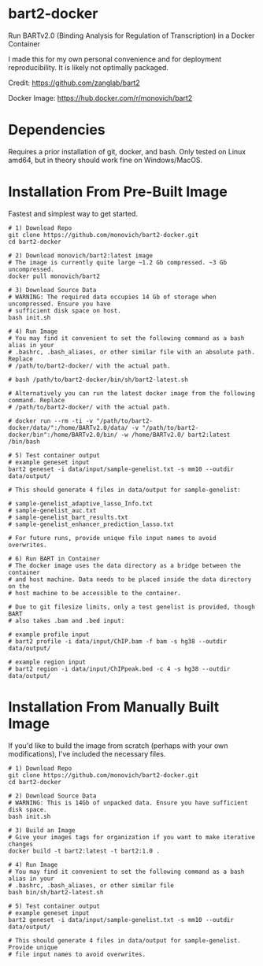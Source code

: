 # bart2-docker
Run BARTv2.0 (Binding Analysis for Regulation of Transcription) in a Docker Container

I made this for my own personal convenience and for deployment reproducibility. It is likely not
optimally packaged.

Credit:
https://github.com/zanglab/bart2

Docker Image:
https://hub.docker.com/r/monovich/bart2

# Dependencies
Requires a prior installation of git, docker, and bash. Only tested on Linux amd64, but in theory should work fine on Windows/MacOS.

# Installation From Pre-Built Image
Fastest and simplest way to get started.

```
# 1) Download Repo
git clone https://github.com/monovich/bart2-docker.git
cd bart2-docker

# 2) Download monovich/bart2:latest image
# The image is currently quite large ~1.2 Gb compressed. ~3 Gb uncompressed.
docker pull monovich/bart2

# 3) Download Source Data
# WARNING: The required data occupies 14 Gb of storage when uncompressed. Ensure you have 
# sufficient disk space on host.
bash init.sh

# 4) Run Image
# You may find it convenient to set the following command as a bash alias in your 
# .bashrc, .bash_aliases, or other similar file with an absolute path. Replace
# /path/to/bart2-docker/ with the actual path.

# bash /path/to/bart2-docker/bin/sh/bart2-latest.sh

# Alternatively you can run the latest docker image from the following command. Replace
# /path/to/bart2-docker/ with the actual path.

# docker run --rm -ti -v "/path/to/bart2-docker/data/":/home/BARTv2.0/data/ -v "/path/to/bart2-docker/bin":/home/BARTv2.0/bin/ -w /home/BARTv2.0/ bart2:latest /bin/bash

# 5) Test container output
# example geneset input
bart2 geneset -i data/input/sample-genelist.txt -s mm10 --outdir data/output/

# This should generate 4 files in data/output for sample-genelist:

# sample-genelist_adaptive_lasso_Info.txt
# sample-genelist_auc.txt
# sample-genelist_bart_results.txt
# sample-genelist_enhancer_prediction_lasso.txt

# For future runs, provide unique file input names to avoid overwrites.

# 6) Run BART in Container
# The docker image uses the data directory as a bridge between the container 
# and host machine. Data needs to be placed inside the data directory on the 
# host machine to be accessible to the container.

# Due to git filesize limits, only a test genelist is provided, though BART
# also takes .bam and .bed input:

# example profile input
# bart2 profile -i data/input/ChIP.bam -f bam -s hg38 --outdir data/output/

# example region input
# bart2 region -i data/input/ChIPpeak.bed -c 4 -s hg38 --outdir data/output/
```

# Installation From Manually Built Image
If you'd like to build the image from scratch (perhaps with your own modifications), 
I've included the necessary files.

```
# 1) Download Repo
git clone https://github.com/monovich/bart2-docker.git
cd bart2-docker

# 2) Download Source Data
# WARNING: This is 14Gb of unpacked data. Ensure you have sufficient disk space.
bash init.sh

# 3) Build an Image
# Give your images tags for organization if you want to make iterative changes
docker build -t bart2:latest -t bart2:1.0 .

# 4) Run Image
# You may find it convenient to set the following command as a bash alias in your 
# .bashrc, .bash_aliases, or other similar file
bash bin/sh/bart2-latest.sh

# 5) Test container output
# example geneset input
bart2 geneset -i data/input/sample-genelist.txt -s mm10 --outdir data/output/

# This should generate 4 files in data/output for sample-genelist. Provide unique
# file input names to avoid overwrites.
```
